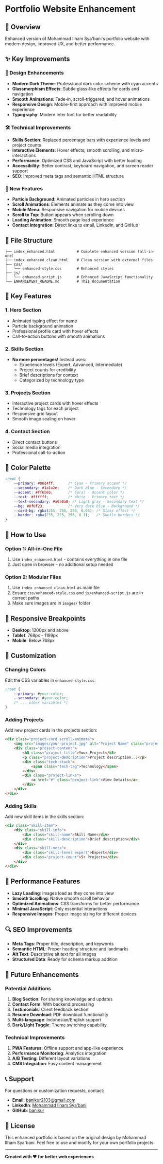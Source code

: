# Portfolio Website Enhancement

## 🚀 Overview
Enhanced version of Mohammad Ilham Sya'bani's portfolio website with modern design, improved UX, and better performance.

## ✨ Key Improvements

### 🎨 Design Enhancements
- **Modern Dark Theme**: Professional dark color scheme with cyan accents
- **Glassmorphism Effects**: Subtle glass-like effects for cards and navigation
- **Smooth Animations**: Fade-in, scroll-triggered, and hover animations
- **Responsive Design**: Mobile-first approach with improved mobile experience
- **Typography**: Modern Inter font for better readability

### 🛠️ Technical Improvements
- **Skills Section**: Replaced percentage bars with experience levels and project counts
- **Interactive Elements**: Hover effects, smooth scrolling, and micro-interactions
- **Performance**: Optimized CSS and JavaScript with better loading
- **Accessibility**: Better contrast, keyboard navigation, and screen reader support
- **SEO**: Improved meta tags and semantic HTML structure

### 📱 New Features
- **Particle Background**: Animated particles in hero section
- **Scroll Animations**: Elements animate as they come into view
- **Mobile Menu**: Responsive navigation for mobile devices
- **Scroll to Top**: Button appears when scrolling down
- **Loading Animation**: Smooth page load experience
- **Contact Integration**: Direct links to email, LinkedIn, and GitHub

## 📁 File Structure

```
├── index_enhanced.html          # Complete enhanced version (all-in-one)
├── index_enhanced_clean.html    # Clean version with external files
├── css/
│   └── enhanced-style.css       # Enhanced styles
├── js/
│   └── enhanced-script.js       # Enhanced JavaScript functionality
└── ENHANCEMENT_README.md        # This documentation
```

## 🎯 Key Features

### 1. Hero Section
- Animated typing effect for name
- Particle background animation
- Professional profile card with hover effects
- Call-to-action buttons with smooth animations

### 2. Skills Section
- **No more percentages!** Instead uses:
  - Experience levels (Expert, Advanced, Intermediate)
  - Project counts for credibility
  - Brief descriptions for context
  - Categorized by technology type

### 3. Projects Section
- Interactive project cards with hover effects
- Technology tags for each project
- Responsive grid layout
- Smooth image scaling on hover

### 4. Contact Section
- Direct contact buttons
- Social media integration
- Professional call-to-action

## 🎨 Color Palette

```css
:root {
    --primary: #00d4ff;      /* Cyan - Primary accent */
    --secondary: #1a1a2e;    /* Dark blue - Secondary */
    --accent: #ff6b6b;       /* Coral - Accent color */
    --text: #ffffff;         /* White - Primary text */
    --text-secondary: #a0a0a0; /* Light gray - Secondary text */
    --bg: #0f0f23;           /* Very dark blue - Background */
    --card-bg: rgba(255, 255, 255, 0.05); /* Glass effect */
    --border: rgba(255, 255, 255, 0.1);   /* Subtle borders */
}
```

## 🚀 How to Use

### Option 1: All-in-One File
1. Use `index_enhanced.html` - contains everything in one file
2. Just open in browser - no additional setup needed

### Option 2: Modular Files
1. Use `index_enhanced_clean.html` as main file
2. Ensure `css/enhanced-style.css` and `js/enhanced-script.js` are in correct paths
3. Make sure images are in `images/` folder

## 📱 Responsive Breakpoints

- **Desktop**: 1200px and above
- **Tablet**: 768px - 1199px
- **Mobile**: Below 768px

## 🔧 Customization

### Changing Colors
Edit the CSS variables in `enhanced-style.css`:
```css
:root {
    --primary: #your-color;
    --secondary: #your-color;
    /* ... other variables */
}
```

### Adding Projects
Add new project cards in the projects section:
```html
<div class="project-card scroll-animate">
    <img src="images/your-project.jpg" alt="Project Name" class="project-image">
    <div class="project-content">
        <h3 class="project-title">Your Project</h3>
        <p class="project-description">Project description...</p>
        <div class="tech-stack">
            <span class="tech-tag">Technology</span>
        </div>
        <div class="project-links">
            <a href="#" class="project-link">View Details</a>
        </div>
    </div>
</div>
```

### Adding Skills
Add new skill items in the skills section:
```html
<div class="skill-item">
    <div class="skill-info">
        <div class="skill-name">Skill Name</div>
        <div class="skill-description">Brief description</div>
    </div>
    <div class="skill-meta">
        <div class="skill-level expert">Expert</div>
        <div class="project-count">5+ Projects</div>
    </div>
</div>
```

## 🎯 Performance Features

- **Lazy Loading**: Images load as they come into view
- **Smooth Scrolling**: Native smooth scroll behavior
- **Optimized Animations**: CSS transforms for better performance
- **Minimal JavaScript**: Only essential interactions
- **Responsive Images**: Proper image sizing for different devices

## 🔍 SEO Improvements

- **Meta Tags**: Proper title, description, and keywords
- **Semantic HTML**: Proper heading structure and landmarks
- **Alt Text**: Descriptive alt text for all images
- **Structured Data**: Ready for schema markup addition

## 🚀 Future Enhancements

### Potential Additions
1. **Blog Section**: For sharing knowledge and updates
2. **Contact Form**: With backend processing
3. **Testimonials**: Client feedback section
4. **Resume Download**: PDF download functionality
5. **Multi-language**: Indonesian/English support
6. **Dark/Light Toggle**: Theme switching capability

### Technical Improvements
1. **PWA Features**: Offline support and app-like experience
2. **Performance Monitoring**: Analytics integration
3. **A/B Testing**: Different layout variations
4. **CMS Integration**: Easy content management

## 📞 Support

For questions or customization requests, contact:
- **Email**: banikur2103@gmail.com
- **LinkedIn**: [Mohammad Ilham Sya'bani](https://www.linkedin.com/in/mohammad-ilham-sya-bani-16822411a/)
- **GitHub**: [banikur](https://github.com/banikur)

## 📄 License

This enhanced portfolio is based on the original design by Mohammad Ilham Sya'bani. Feel free to use and modify for your own portfolio projects.

---

**Created with ❤️ for better web experiences**
